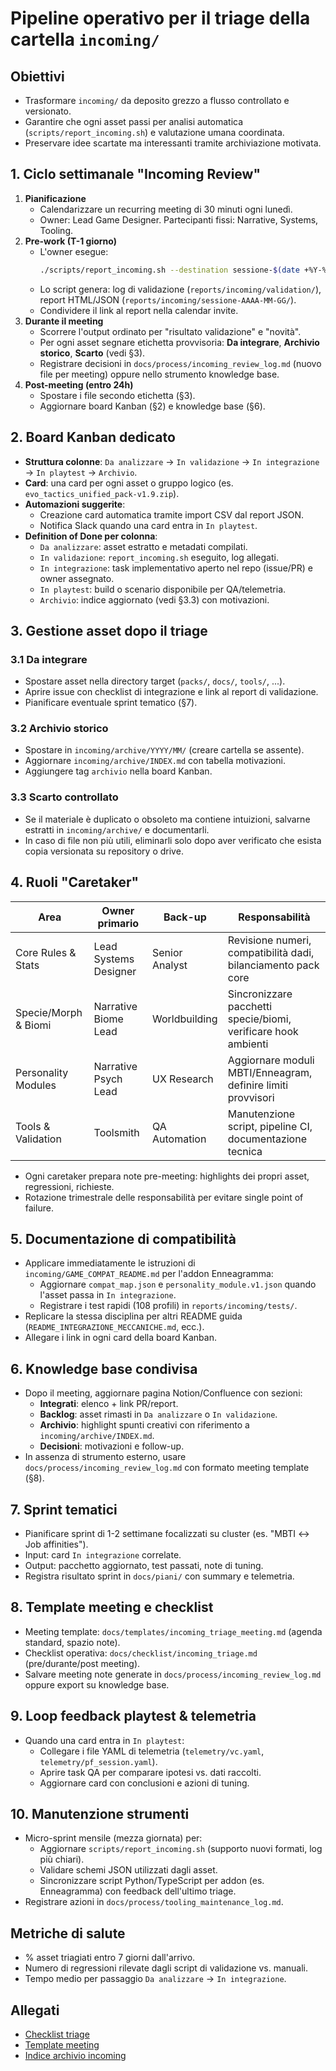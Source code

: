 # Pipeline operativo per il triage della cartella `incoming/`

## Obiettivi
- Trasformare `incoming/` da deposito grezzo a flusso controllato e versionato.
- Garantire che ogni asset passi per analisi automatica (`scripts/report_incoming.sh`) e valutazione umana coordinata.
- Preservare idee scartate ma interessanti tramite archiviazione motivata.

## 1. Ciclo settimanale "Incoming Review"
1. **Pianificazione**
   - Calendarizzare un recurring meeting di 30 minuti ogni lunedì.
   - Owner: Lead Game Designer. Partecipanti fissi: Narrative, Systems, Tooling.
2. **Pre-work (T-1 giorno)**
   - L'owner esegue:
     ```bash
     ./scripts/report_incoming.sh --destination sessione-$(date +%Y-%m-%d)
     ```
   - Lo script genera: log di validazione (`reports/incoming/validation/`), report HTML/JSON (`reports/incoming/sessione-AAAA-MM-GG/`).
   - Condividere il link al report nella calendar invite.
3. **Durante il meeting**
   - Scorrere l'output ordinato per "risultato validazione" e "novità".
   - Per ogni asset segnare etichetta provvisoria: **Da integrare**, **Archivio storico**, **Scarto** (vedi §3).
   - Registrare decisioni in `docs/process/incoming_review_log.md` (nuovo file per meeting) oppure nello strumento knowledge base.
4. **Post-meeting (entro 24h)**
   - Spostare i file secondo etichetta (§3).
   - Aggiornare board Kanban (§2) e knowledge base (§6).

## 2. Board Kanban dedicato
- **Struttura colonne**: `Da analizzare` → `In validazione` → `In integrazione` → `In playtest` → `Archivio`.
- **Card**: una card per ogni asset o gruppo logico (es. `evo_tactics_unified_pack-v1.9.zip`).
- **Automazioni suggerite**:
  - Creazione card automatica tramite import CSV dal report JSON.
  - Notifica Slack quando una card entra in `In playtest`.
- **Definition of Done per colonna**:
  - `Da analizzare`: asset estratto e metadati compilati.
  - `In validazione`: `report_incoming.sh` eseguito, log allegati.
  - `In integrazione`: task implementativo aperto nel repo (issue/PR) e owner assegnato.
  - `In playtest`: build o scenario disponibile per QA/telemetria.
  - `Archivio`: indice aggiornato (vedi §3.3) con motivazioni.

## 3. Gestione asset dopo il triage
### 3.1 Da integrare
- Spostare asset nella directory target (`packs/`, `docs/`, `tools/`, ...).
- Aprire issue con checklist di integrazione e link al report di validazione.
- Pianificare eventuale sprint tematico (§7).

### 3.2 Archivio storico
- Spostare in `incoming/archive/YYYY/MM/` (creare cartella se assente).
- Aggiornare `incoming/archive/INDEX.md` con tabella motivazioni.
- Aggiungere tag `archivio` nella board Kanban.

### 3.3 Scarto controllato
- Se il materiale è duplicato o obsoleto ma contiene intuizioni, salvarne estratti in `incoming/archive/` e documentarli.
- In caso di file non più utili, eliminarli solo dopo aver verificato che esista copia versionata su repository o drive.

## 4. Ruoli "Caretaker"
| Area | Owner primario | Back-up | Responsabilità |
| --- | --- | --- | --- |
| Core Rules & Stats | Lead Systems Designer | Senior Analyst | Revisione numeri, compatibilità dadi, bilanciamento pack core |
| Specie/Morph & Biomi | Narrative Biome Lead | Worldbuilding | Sincronizzare pacchetti specie/biomi, verificare hook ambienti |
| Personality Modules | Narrative Psych Lead | UX Research | Aggiornare moduli MBTI/Enneagram, definire limiti provvisori |
| Tools & Validation | Toolsmith | QA Automation | Manutenzione script, pipeline CI, documentazione tecnica |

- Ogni caretaker prepara note pre-meeting: highlights dei propri asset, regressioni, richieste.
- Rotazione trimestrale delle responsabilità per evitare single point of failure.

## 5. Documentazione di compatibilità
- Applicare immediatamente le istruzioni di `incoming/GAME_COMPAT_README.md` per l'addon Enneagramma:
  - Aggiornare `compat_map.json` e `personality_module.v1.json` quando l'asset passa in `In integrazione`.
  - Registrare i test rapidi (108 profili) in `reports/incoming/tests/`.
- Replicare la stessa disciplina per altri README guida (`README_INTEGRAZIONE_MECCANICHE.md`, ecc.).
- Allegare i link in ogni card della board Kanban.

## 6. Knowledge base condivisa
- Dopo il meeting, aggiornare pagina Notion/Confluence con sezioni:
  - **Integrati**: elenco + link PR/report.
  - **Backlog**: asset rimasti in `Da analizzare` o `In validazione`.
  - **Archivio**: highlight spunti creativi con riferimento a `incoming/archive/INDEX.md`.
  - **Decisioni**: motivazioni e follow-up.
- In assenza di strumento esterno, usare `docs/process/incoming_review_log.md` con formato meeting template (§8).

## 7. Sprint tematici
- Pianificare sprint di 1-2 settimane focalizzati su cluster (es. "MBTI ↔ Job affinities").
- Input: card `In integrazione` correlate.
- Output: pacchetto aggiornato, test passati, note di tuning.
- Registra risultato sprint in `docs/piani/` con summary e telemetria.

## 8. Template meeting e checklist
- Meeting template: `docs/templates/incoming_triage_meeting.md` (agenda standard, spazio note).
- Checklist operativa: `docs/checklist/incoming_triage.md` (pre/durante/post meeting).
- Salvare meeting note generate in `docs/process/incoming_review_log.md` oppure export su knowledge base.

## 9. Loop feedback playtest & telemetria
- Quando una card entra in `In playtest`:
  - Collegare i file YAML di telemetria (`telemetry/vc.yaml`, `telemetry/pf_session.yaml`).
  - Aprire task QA per comparare ipotesi vs. dati raccolti.
  - Aggiornare card con conclusioni e azioni di tuning.

## 10. Manutenzione strumenti
- Micro-sprint mensile (mezza giornata) per:
  - Aggiornare `scripts/report_incoming.sh` (supporto nuovi formati, log più chiari).
  - Validare schemi JSON utilizzati dagli asset.
  - Sincronizzare script Python/TypeScript per addon (es. Enneagramma) con feedback dell'ultimo triage.
- Registrare azioni in `docs/process/tooling_maintenance_log.md`.

## Metriche di salute
- % asset triagiati entro 7 giorni dall'arrivo.
- Numero di regressioni rilevate dagli script di validazione vs. manuali.
- Tempo medio per passaggio `Da analizzare` → `In integrazione`.

## Allegati
- [Checklist triage](../checklist/incoming_triage.md)
- [Template meeting](../templates/incoming_triage_meeting.md)
- [Indice archivio incoming](../../incoming/archive/INDEX.md)
